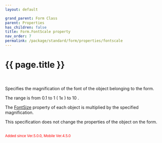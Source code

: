 ```yaml
---
layout: default

grand_parent: Form Class
parent: Properties
has_children: false
title: Form.FontScale property
nav_order: 7
permalink: /package/standard/form/properties/fontscale
---
```

# {{ page.title }}


<br><br>
Specifies the magnification of the font of the object belonging to the form.

The range is from 0.1 to 1 ( 1x ) to 10 .

The <a href="/base/fontsize">FontSize</a> property of each object is multiplied by the specified magnification.

This specification does not change the properties of the object on the form.


<br><small><span style="color:red">Added since Ver.5.0.0, Mobile Ver.4.5.0</span></small>